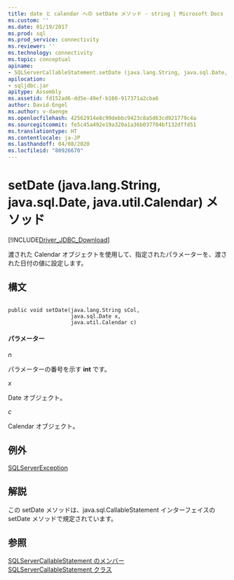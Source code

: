 ```yaml
---
title: date と calendar への setDate メソッド - string | Microsoft Docs
ms.custom: ''
ms.date: 01/19/2017
ms.prod: sql
ms.prod_service: connectivity
ms.reviewer: ''
ms.technology: connectivity
ms.topic: conceptual
apiname:
- SQLServerCallableStatement.setDate (java.lang.String, java.sql.Date, java.util.Calendar)
apilocation:
- sqljdbc.jar
apitype: Assembly
ms.assetid: fd152ad6-dd5e-49ef-b166-917371a2cba6
author: David-Engel
ms.author: v-daenge
ms.openlocfilehash: 42562914e8c99debbc9423c8a5d63cd921779c4a
ms.sourcegitcommit: fe5c45a492e19a320a1a36b037704bf132dffd51
ms.translationtype: HT
ms.contentlocale: ja-JP
ms.lasthandoff: 04/08/2020
ms.locfileid: "80926670"
---
```

# <a name="setdate-method-javalangstring-javasqldate-javautilcalendar"></a>setDate (java.lang.String, java.sql.Date, java.util.Calendar) メソッド
[!INCLUDE[Driver_JDBC_Download](../../../includes/driver_jdbc_download.md)]

  渡された Calendar オブジェクトを使用して、指定されたパラメーターを、渡された日付の値に設定します。  
  
## <a name="syntax"></a>構文  
  
```  
  
public void setDate(java.lang.String sCol,  
                    java.sql.Date x,  
                    java.util.Calendar c)  
```  
  
#### <a name="parameters"></a>パラメーター  
 *n*  
  
 パラメーターの番号を示す **int** です。  
  
 *x*  
  
 Date オブジェクト。  
  
 *c*  
  
 Calendar オブジェクト。  
  
## <a name="exceptions"></a>例外  
 [SQLServerException](../../../connect/jdbc/reference/sqlserverexception-class.md)  
  
## <a name="remarks"></a>解説  
 この setDate メソッドは、java.sql.CallableStatement インターフェイスの setDate メソッドで規定されています。  
  
## <a name="see-also"></a>参照  
 [SQLServerCallableStatement のメンバー](../../../connect/jdbc/reference/sqlservercallablestatement-members.md)   
 [SQLServerCallableStatement クラス](../../../connect/jdbc/reference/sqlservercallablestatement-class.md)  
  
  
